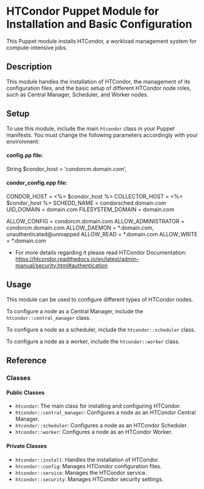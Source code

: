 # HTCondor Puppet Module for Installation and Basic Configuration

This Puppet module installs HTCondor, a workload management system for compute-intensive jobs.

## Description

This module handles the installation of HTCondor, the management of its configuration files, and the basic setup of different HTCondor node roles, such as Central Manager, Scheduler, and Worker nodes.

## Setup

To use this module, include the main `htcondor` class in your Puppet manifests. You must change the following parameters accordingly with your environment: 

#### config.pp file: 

String $condor_host = 'condorcm.domain.com',

#### condor_config.epp file: 

CONDOR_HOST = <%= $condor_host %>
COLLECTOR_HOST = <%= $condor_host %>
SCHEDD_NAME = condorsched.domain.com
UID_DOMAIN = domain.com
FILESYSTEM_DOMAIN = domain.com

ALLOW_CONFIG = condorcm.domain.com
ALLOW_ADMINISTRATOR = condorcm.domain.com
ALLOW_DAEMON = *.domain.com, unauthenticated@unmapped
ALLOW_READ = *.domain.com
ALLOW_WRITE = *.domain.com

* For more details regarding it please read HTCondor Documentation: https://htcondor.readthedocs.io/en/latest/admin-manual/security.html#authentication

## Usage

This module can be used to configure different types of HTCondor nodes.

To configure a node as a Central Manager, include the `htcondor::central_manager` class.

To configure a node as a scheduler, include the `htcondor::scheduler` class.

To configure a node as a worker, include the `htcondor::worker` class.

## Reference

### Classes

#### Public Classes

*   `htcondor`: The main class for installing and configuring HTCondor.
*   `htcondor::central_manager`: Configures a node as an HTCondor Central Manager.
*   `htcondor::scheduler`: Configures a node as an HTCondor Scheduler.
*   `htcondor::worker`: Configures a node as an HTCondor Worker.

#### Private Classes

*   `htcondor::install`: Handles the installation of HTCondor.
*   `htcondor::config`: Manages HTCondor configuration files.
*   `htcondor::service`: Manages the HTCondor service.
*   `htcondor::security`: Manages HTCondor security settings.